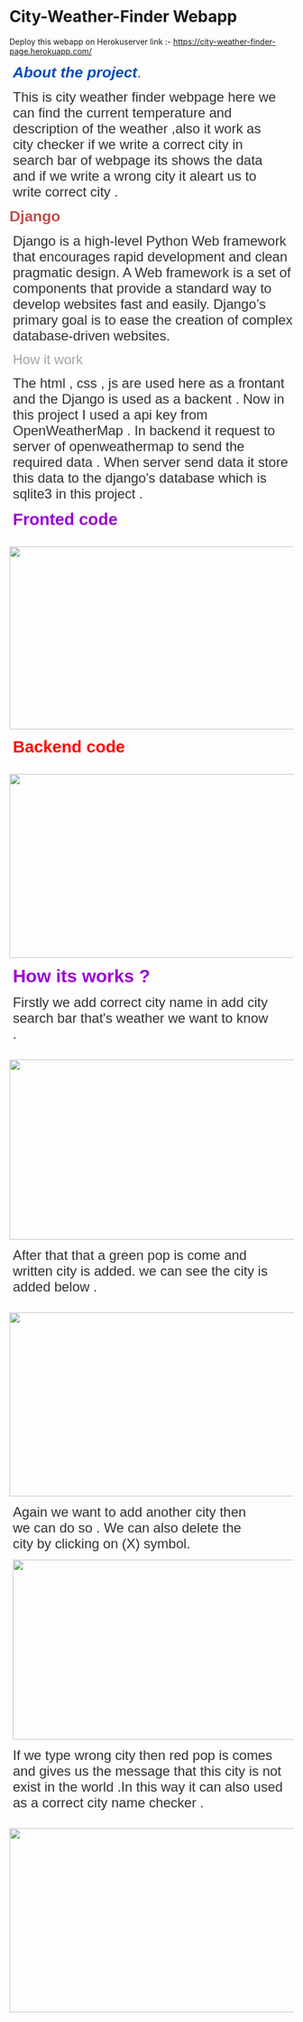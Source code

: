 # City-Weather-Finder Webapp
Deploy this webapp on Herokuserver link :- https://city-weather-finder-page.herokuapp.com/
<p style="margin-left:6px"><span style="font-size:20pt"><span style="font-family:Calibri,sans-serif"><span style="color:#004dbb"><strong><em>About the project</em></strong></span></span></span><span style="font-size:18pt"><span style="font-family:Calibri,sans-serif"><span style="color:#333333">.</span></span></span></p>

<p style="margin-left:6px; margin-right:29px"><span style="font-size:18pt"><span style="font-family:Calibri,sans-serif"><span style="color:#333333">This is city weather finder webpage here we can find the current temperature and description</span></span></span><span style="font-size:18pt"><span style="font-family:Calibri,sans-serif"><span style="color:#333333"> </span></span></span><span style="font-size:18pt"><span style="font-family:Calibri,sans-serif"><span style="color:#333333">of the weather ,also it work as city checker if we write a correct city in search bar of webpage its shows the data and if</span></span></span><span style="font-size:18pt"><span style="font-family:Calibri,sans-serif"><span style="color:#333333"> </span></span></span><span style="font-size:18pt"><span style="font-family:Calibri,sans-serif"><span style="color:#333333">we write a wrong city it aleart us to write correct city .</span></span></span></p>

<p><span style="font-size:20pt"><span style="font-family:Calibri,sans-serif"><span style="color:#c0504d"><strong>Django</strong></span></span></span></p>

<p style="margin-left:6px"><span style="font-size:18pt"><span style="font-family:Calibri,sans-serif"><span style="color:#333333">Django is a high-level Python Web framework that encourages rapid development and clean pragmatic design. A Web framework is a set of components that provide a standard way to develop websites fast and easily. Django&rsquo;s primary goal is to ease the creation of complex database-driven websites.</span></span></span></p>

<p style="margin-left:6px"><span style="font-size:18pt"><span style="font-family:Calibri,sans-serif"><span style="color:#a5a5a5">How it</span></span></span><span style="font-size:18pt"><span style="font-family:Calibri,sans-serif"><span style="color:#a5a5a5"> </span></span></span><span style="font-size:18pt"><span style="font-family:Calibri,sans-serif"><span style="color:#a5a5a5">work</span></span></span></p>

<p style="margin-left:6px; margin-right:7px"><span style="font-size:18pt"><span style="font-family:Calibri,sans-serif"><span style="color:#333333">The html , css , js are used here as a frontant and the Django is used as a backent .</span></span></span><span style="font-size:18pt"><span style="font-family:Calibri,sans-serif"><span style="color:#333333"> </span></span></span><span style="font-size:18pt"><span style="font-family:Calibri,sans-serif"><span style="color:#333333">Now in</span></span></span><span style="font-size:18pt"><span style="font-family:Calibri,sans-serif"><span style="color:#333333"> </span></span></span><span style="font-size:18pt"><span style="font-family:Calibri,sans-serif"><span style="color:#333333">this project I used a api key from OpenWeatherMap</span></span></span><span style="font-size:18pt"><span style="font-family:Calibri,sans-serif"><span style="color:#333333"> </span></span></span><span style="font-size:18pt"><span style="font-family:Calibri,sans-serif"><span style="color:#333333">. In backend</span></span></span><span style="font-size:18pt"><span style="font-family:Calibri,sans-serif"><span style="color:#333333"> </span></span></span><span style="font-size:18pt"><span style="font-family:Calibri,sans-serif"><span style="color:#333333">it request to server of openweathermap to send the required data .</span></span></span><span style="font-size:18pt"><span style="font-family:Calibri,sans-serif"><span style="color:#333333"> </span></span></span><span style="font-size:18pt"><span style="font-family:Calibri,sans-serif"><span style="color:#333333">When server send data</span></span></span><span style="font-size:18pt"><span style="font-family:Calibri,sans-serif"><span style="color:#333333"> </span></span></span><span style="font-size:18pt"><span style="font-family:Calibri,sans-serif"><span style="color:#333333">it</span></span></span><span style="font-size:18pt"><span style="font-family:Calibri,sans-serif"><span style="color:#333333"> </span></span></span><span style="font-size:18pt"><span style="font-family:Calibri,sans-serif"><span style="color:#333333">store</span></span></span><span style="font-size:18pt"><span style="font-family:Calibri,sans-serif"><span style="color:#333333"> </span></span></span><span style="font-size:18pt"><span style="font-family:Calibri,sans-serif"><span style="color:#333333">this data to the django&#39;s database which is sqlite3 in this project .</span></span></span></p>

<p style="margin-left:6px"><span style="font-size:22pt"><span style="font-family:Calibri,sans-serif"><span style="color:#9b00d3"><strong>Fronted code</strong></span></span></span></p>

<p><br />
<img src="https://lh3.googleusercontent.com/iBH8EWc8Jpn2ixavP5XkgbDaDG4O9jeBRZNETru1M0ofOEYSPHCflRLT6CB_LebuPUpbFZ8gv-_V-MaIpFMhsum0eZEXhpiQa33hrE-C8NLQcbrHLmJNbWcOMzI-PQ" style="height:324px; width:576px" /></p>

<p style="margin-left:6px"><span style="font-size:22pt"><span style="font-family:Calibri,sans-serif"><span style="color:#ff0000"><strong>Backend code</strong></span></span></span></p>

<p><br />
<img src="https://lh4.googleusercontent.com/Ayv7FDmPcHpVSVNSc98zAKYZwD2j3_jNV3L99lIE76xwsUA8zU2CPi0i0bvnYbsuB6BdwO4ydlBdZQvv30cQM1BGHI7Z-8iykv77UKZx5o_70yQbSFJPspk58scUWA" style="height:326px; width:580px" /></p>

<p style="margin-left:6px"><span style="font-size:24pt"><span style="font-family:Calibri,sans-serif"><span style="color:#9b00d3"><strong>How its works ?</strong></span></span></span></p>

<p style="margin-left:6px; margin-right:43px"><span style="font-size:18pt"><span style="font-family:Calibri,sans-serif"><span style="color:#333333">Firstly we add correct city name in add city search bar that&#39;s weather we want to know</span></span></span><span style="font-size:18pt"><span style="font-family:Calibri,sans-serif"><span style="color:#333333"> </span></span></span><span style="font-size:18pt"><span style="font-family:Calibri,sans-serif"><span style="color:#333333">.</span></span></span></p>

<p><br />
<img src="https://lh5.googleusercontent.com/PLV2tPKIGRAcMoZGUJ1Qy8vIJA2AGcUHrnOedzEBlGmx3p1MAO1eF-ddq6NIxom5ef4CdxUDCGRDWruU5VXj98XZEEJmGFUVAc2anhOsBKpfpR2wn18r4xTvOncl0w" style="height:319px; width:567px" /></p>

<p style="margin-left:6px; margin-right:31px"><span style="font-size:18pt"><span style="font-family:Calibri,sans-serif"><span style="color:#333333">After that that a green pop is come and written city is added. we can see the city is added below .</span></span></span></p>

<p><br />
<img src="https://lh6.googleusercontent.com/4IdtdmUVB3nEI5B-IcghvRPgg04NMyDo934TRS1mXrQNkGpRF-Wr4WldrmqsDPkhz7twyLsYS0AWTRxtK2a6cM-pMnJoE7YJ5duYr2QhRABXCiMzwaUr7-Adx4IDRA" style="height:326px; width:580px" /></p>

<p style="margin-left:6px; margin-right:78px"><span style="font-size:18pt"><span style="font-family:Calibri,sans-serif"><span style="color:#333333">Again</span></span></span><span style="font-size:18pt"><span style="font-family:Calibri,sans-serif"><span style="color:#333333"> </span></span></span><span style="font-size:18pt"><span style="font-family:Calibri,sans-serif"><span style="color:#333333"> </span></span></span><span style="font-size:18pt"><span style="font-family:Calibri,sans-serif"><span style="color:#333333">we want to add another city then we can do so . We</span></span></span><span style="font-size:18pt"><span style="font-family:Calibri,sans-serif"><span style="color:#333333"> </span></span></span><span style="font-size:18pt"><span style="font-family:Calibri,sans-serif"><span style="color:#333333">can also delete the city by clicking on (X) symbol.</span></span></span></p>

<p style="margin-left:6px"><span style="font-size:10pt"><span style="font-family:Calibri,sans-serif"><span style="color:#000000"><img src="https://lh6.googleusercontent.com/aTRP9YfSVVQRw82EZTdOEtebghyOxnnzAYxah1OJ1uRL8Ad2CfNRoo98gKBwGOZvPH2s-X3Ac9bUSeoHrdiX_d-LmX4O6rvRy9JGI8dg_4MsaqHxTedw0qmJdZJ1VQ" style="height:319px; width:568px" /></span></span></span></p>

<p style="margin-left:6px; margin-right:6px"><span style="font-size:18pt"><span style="font-family:Calibri,sans-serif"><span style="color:#333333">If we type wrong city then red pop is comes and gives us the message that this city is not exist in the world .In this way it can also used as a correct city name checker .</span></span></span></p>

<p><br />
<img src="https://lh5.googleusercontent.com/0HwHg23pDsGPyOZFLJfjGttCDePCYff2qnXKLQ6CsGwoE3ws23TRf407Uj_DdpUrfoeL70CumEPyi1Glgbk9ZOJfAuRZIG0rk7sNTryxH23D8Wl9TdEnD8TJK9--wg" style="height:326px; width:580px" /></p>

<p>&nbsp;</p>

<p>&nbsp;</p>
